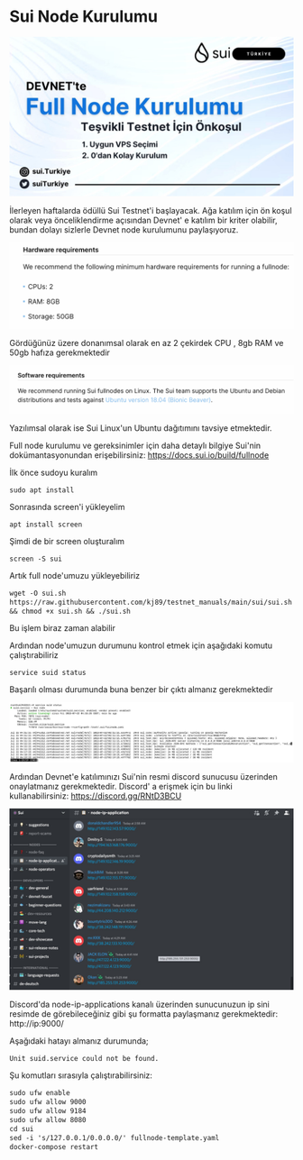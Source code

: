 # Sui Node Kurulumu

![](sui.jpeg)

İlerleyen haftalarda ödüllü Sui Testnet'i başlayacak. Ağa katılım için ön koşul olarak veya önceliklendirme açısından Devnet' e katılım bir kriter olabilir, bundan dolayı sizlerle Devnet node kurulumunu paylaşıyoruz.

![](hardware.png)

Gördüğünüz üzere donanımsal olarak en az 2 çekirdek CPU , 8gb RAM ve 50gb hafıza gerekmektedir

![](software.png)

Yazılımsal olarak ise Sui Linux'un Ubuntu dağıtımını tavsiye etmektedir.

Full node kurulumu ve gereksinimler için daha detaylı bilgiye Sui'nin dokümantasyonundan erişebilirsiniz:
https://docs.sui.io/build/fullnode

İlk önce sudoyu kuralım
```
sudo apt install
```
Sonrasında screen'i yükleyelim

```
apt install screen
```

Şimdi de bir screen oluşturalım

```
screen -S sui
```

Artık full node'umuzu yükleyebiliriz

```
wget -O sui.sh https://raw.githubusercontent.com/kj89/testnet_manuals/main/sui/sui.sh && chmod +x sui.sh && ./sui.sh
```

Bu işlem biraz zaman alabilir

Ardından node'umuzun durumunu kontrol etmek için aşağıdaki komutu çalıştırabiliriz

```
service suid status
```

Başarılı olması durumunda buna benzer bir çıktı almanız gerekmektedir

![](success.jpeg)

Ardından Devnet'e katılımınızı Sui'nin resmi discord sunucusu üzerinden onaylatmanız gerekmektedir.
Discord' a erişmek için bu linki kullanabilirsiniz: https://discord.gg/RNtD3BCU

![](dc.jpeg)

Discord'da node-ip-applications kanalı üzerinden sunucunuzun ip sini resimde de görebileceğiniz gibi şu formatta paylaşmanız gerekmektedir:
http://ip:9000/

Aşağıdaki hatayı almanız durumunda;

```
Unit suid.service could not be found.
```

Şu komutları sırasıyla çalıştırabilirsiniz:

```
sudo ufw enable
sudo ufw allow 9000
sudo ufw allow 9184
sudo ufw allow 8080
cd sui 
sed -i 's/127.0.0.1/0.0.0.0/' fullnode-template.yaml
docker-compose restart
```
